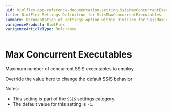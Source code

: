 ```yaml
---
uid: bimlflex-app-reference-documentation-setting-SsisMaxConcurrentExecutables
title: BimlFlex Settings Definition for SsisMaxConcurrentExecutables
summary: Documentation of settings option within BimlFlex for SsisMaxConcurrentExecutables
varigenceProduct: BimlFlex
varigenceArticleType: Reference
---
```


# Max Concurrent Executables

Maximum number of concurrent SSIS executables to employ.

Override the value here to change the default SSIS behavior

Notes:
* This setting is part of the `SSIS` settings category.
* The default value for this setting is `-1`.